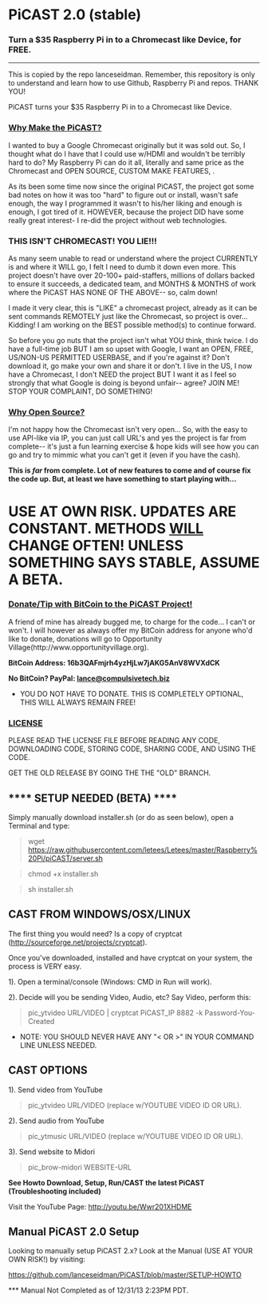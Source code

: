 PiCAST 2.0 (stable)
===
<h3>Turn a $35 Raspberry Pi in to a Chromecast like Device, for FREE.</h3>
<hr>
This is copied by the repo lanceseidman. Remember, this repository is only to understand and learn how to use Github, Raspberry Pi and repos. THANK YOU!


PiCAST turns your $35 Raspberry Pi in to a Chromecast like Device.

<h3><u>Why Make the PiCAST?</u></h3>
I wanted to buy a Google Chromecast originally but it was sold out. So, I thought what do I have that I could use w/HDMI and wouldn't be terribly hard to do? My Raspberry Pi can do it all, literally and same price as the Chromecast and OPEN SOURCE, CUSTOM MAKE FEATURES, <obvious reasons here>.

As its been some time now since the original PiCAST, the project got some bad notes on how it was too "hard" to figure out or install, wasn't safe enough, the way I programmed it wasn't to his/her liking and enough is enough, I got tired of it. HOWEVER, because the project DID have some really great interest- I re-did the project without web technologies.

<h3>THIS ISN'T CHROMECAST! YOU LIE!!!</h3>
As many seem unable to read or understand where the project CURRENTLY is and where it WILL go, I felt I need to dumb it
down even more. This project doesn't have over 20-100+ paid-staffers, millions of dollars backed to ensure it succeeds, 
a dedicated team, and MONTHS & MONTHS of work where the PiCAST HAS NONE OF THE ABOVE-- so, calm down!

I made it very clear, this is "LIKE" a chromecast project, already as it can be sent commands REMOTELY just like the 
Chromecast, so project is over... Kidding! I am working on the BEST possible method(s) to continue forward.

So before you go nuts that the project isn't what YOU think, think twice. I do have a full-time job BUT I am so
upset with Google, I want an OPEN, FREE, US/NON-US PERMITTED USERBASE, and if you're against it? Don't download it,
go make your own and share it or don't. I live in the US, I now have a Chromecast, I don't NEED the project BUT
I want it as I feel so strongly that what Google is doing is beyond unfair-- agree? JOIN ME! STOP YOUR COMPLAINT, DO
SOMETHING!

<h3><u>Why Open Source?</u></h3>
I'm not happy how the Chromecast isn't very open... So, with the easy to use API-like via IP, you can just call URL's
and yes the project is far from complete-- it's just a fun learning exercise & hope kids will see how you can go and
try to mimmic what you can't get it (even if you have the cash).

<b>This is <i>far</i> from complete. Lot of new features to come and of course fix the code up. But, at least we have something
to start playing with...</b>

<h1>USE AT OWN RISK. UPDATES ARE CONSTANT. METHODS <B><u>WILL</u></B> CHANGE OFTEN! UNLESS SOMETHING SAYS STABLE, ASSUME A BETA.</h1>

<h3><u>Donate/Tip with BitCoin to the PiCAST Project!</u></h3>
A friend of mine has already bugged me, to charge for the code... I can't or won't. I will however as always offer my
BitCoin address for anyone who'd like to donate, donations will go to Opportunity Village(http://www.opportunityvillage.org).

<b>BitCoin Address: 16b3QAFmjrh4yzHjLw7jAKG5AnV8WVXdCK</b>

<b>No BitCoin? PayPal: lance@compulsivetech.biz</b>

* YOU DO NOT HAVE TO DONATE. THIS IS COMPLETELY OPTIONAL, THIS WILL ALWAYS REMAIN FREE!

<h3><u>LICENSE</u></h3>

PLEASE READ THE LICENSE FILE BEFORE READING ANY CODE, DOWNLOADING CODE, STORING CODE, SHARING CODE, AND USING THE CODE.


GET THE OLD RELEASE BY GOING THE THE "OLD" BRANCH.

<b><h2>**** SETUP NEEDED (BETA) ****</h2></b>

Simply manually download installer.sh (or do as seen below), open a Terminal and type:

> wget https://raw.githubusercontent.com/letees/Letees/master/Raspberry%20Pi/piCAST/server.sh

> chmod +x installer.sh

> sh installer.sh

<b><h2>CAST FROM WINDOWS/OSX/LINUX</h2></b>
The first thing you would need? Is a copy of cryptcat (http://sourceforge.net/projects/cryptcat).

Once you've downloaded, installed and have cryptcat on your system, the process is VERY easy.

1). Open a terminal/console (Windows: CMD in Run will work).

2). Decide will you be sending Video, Audio, etc? Say Video, perform this:

> pic_ytvideo URL/VIDEO | cryptcat PiCAST_IP 8882 -k Password-You-Created
* NOTE: YOU SHOULD NEVER HAVE ANY "< OR >" IN YOUR COMMAND LINE UNLESS NEEDED.

<b><h2>CAST OPTIONS</h2></b>
1). Send video from YouTube
> pic_ytvideo URL/VIDEO (replace w/YOUTUBE VIDEO ID OR URL).

2). Send audio from YouTube
> pic_ytmusic URL/VIDEO (replace w/YOUTUBE VIDEO ID OR URL).

3). Send website to Midori
> pic_brow-midori WEBSITE-URL


<b>See Howto Download, Setup, Run/CAST the latest PiCAST (Troubleshooting included)</b>

Visit the YouTube Page: http://youtu.be/Wwr201XHDME


<h2>Manual PiCAST 2.0 Setup</h2>
Looking to manually setup PiCAST 2.x? Look at the Manual (USE AT YOUR OWN RISK!) by visiting:

https://github.com/lanceseidman/PiCAST/blob/master/SETUP-HOWTO

*** Manual Not Completed as of 12/31/13 2:23PM PDT.

